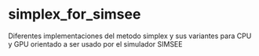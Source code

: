 # simplex_for_simsee
Diferentes implementaciones del metodo simplex y sus variantes para CPU y GPU orientado a ser usado por el simulador SIMSEE 
